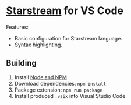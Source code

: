 # [Starstream] for VS Code

[Starstream]: https://github.com/LFDT-Nightstream/Starstream

Features:

* Basic configuration for Starstream language.
* Syntax highlighting.

## Building

1. Install [Node and NPM](https://nodejs.org/en/)
2. Download dependencies: `npm install`
3. Package extension: `npm run package`
4. Install produced `.vsix` into Visual Studio Code
